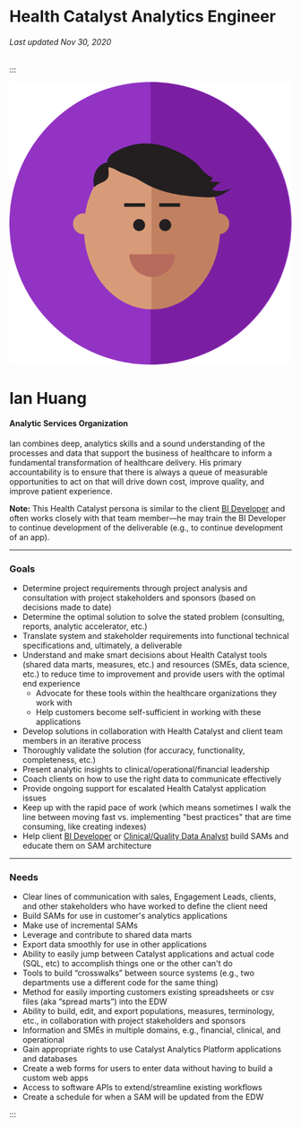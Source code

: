 # Health Catalyst Analytics Engineer

###### Last updated Nov 30, 2020

:::

<div class="persona-header">

![Avatar Image](./assets/avatars/avatar99.svg)

<div>

# Ian Huang

#### Analytic Services Organization

Ian combines deep, analytics skills and a sound understanding of the processes and data that support the business of healthcare to inform a fundamental transformation of healthcare delivery. His primary accountability is to ensure that there is always a queue of measurable opportunities to act on that will drive down cost, improve quality, and improve patient experience.

**Note:** This Health Catalyst persona is similar to the client [BI Developer](/content/personas/bi-developer) and often works closely with that team member—he may train the BI Developer to continue development of the deliverable (e.g., to continue development of an app).

</div>

</div>

<article>

---

### Goals

-   Determine project requirements through project analysis and consultation with project stakeholders and sponsors (based on decisions made to date)
-   Determine the optimal solution to solve the stated problem (consulting, reports, analytic accelerator, etc.)
-   Translate system and stakeholder requirements into functional technical specifications and, ultimately, a deliverable
-   Understand and make smart decisions about Health Catalyst tools (shared data marts, measures, etc.) and resources (SMEs, data science, etc.) to reduce time to improvement and provide users with the optimal end experience
    -   Advocate for these tools within the healthcare organizations they work with
    -   Help customers become self-sufficient in working with these applications
-   Develop solutions in collaboration with Health Catalyst and client team members in an iterative process
-   Thoroughly validate the solution (for accuracy, functionality, completeness, etc.)
-   Present analytic insights to clinical/operational/financial leadership
-   Coach clients on how to use the right data to communicate effectively
-   Provide ongoing support for escalated Health Catalyst application issues
-   Keep up with the rapid pace of work (which means sometimes I walk the line between moving fast vs. implementing "best practices" that are time consuming, like creating indexes)
-   Help client [BI Developer](/content/personas/bi-developer) or [Clinical/Quality Data Analyst](/content/personas/clinical-quality-data-analyst) build SAMs and educate them on SAM architecture

---

### Needs

-   Clear lines of communication with sales, Engagement Leads, clients, and other stakeholders who have worked to define the client need
-   Build SAMs for use in customer's analytics applications
-   Make use of incremental SAMs
-   Leverage and contribute to shared data marts
-   Export data smoothly for use in other applications
-   Ability to easily jump between Catalyst applications and actual code (SQL, etc) to accomplish things one or the other can't do
-   Tools to build “crosswalks” between source systems (e.g., two departments use a different code for the same thing)
-   Method for easily importing customers existing spreadsheets or csv files (aka “spread marts”) into the EDW
-   Ability to build, edit, and export populations, measures, terminology, etc., in collaboration with project stakeholders and sponsors
-   Information and SMEs in multiple domains, e.g., financial, clinical, and operational
-   Gain appropriate rights to use Catalyst Analytics Platform applications and databases
-   Create a web forms for users to enter data without having to build a custom web apps
-   Access to software APIs to extend/streamline existing workflows
-   Create a schedule for when a SAM will be updated from the EDW

</article>

:::
